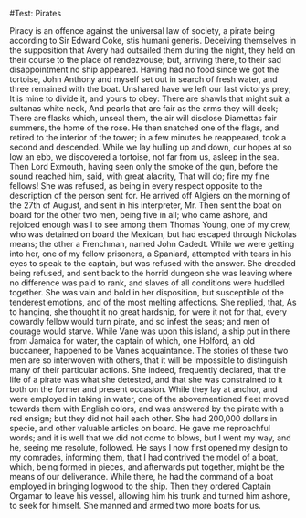 #Test: Pirates


 Piracy is an offence against the universal law of society, a pirate being according to Sir Edward Coke, stis humani generis. Deceiving themselves in the supposition that Avery had outsailed them during the night, they held on their course to the place of rendezvouse; but, arriving there, to their sad disappointment no ship appeared. Having had no food since we got the tortoise, John Anthony and myself set out in search of fresh water, and three remained with the boat. Unshared have we left our last victorys prey;   It is mine to divide it, and yours to obey:   There are shawls that might suit a sultanas white neck,   And pearls that are fair as the arms they will deck;   There are flasks which, unseal them, the air will disclose   Diamettas fair summers, the home of the rose. He then snatched one of the flags, and retired to the interior of the tower; in a few minutes he reappeared, took a second and descended. While we lay hulling up and down, our hopes at so low an ebb, we discovered a tortoise, not far from us, asleep in the sea. Then Lord Exmouth, having seen only the smoke of the gun, before the sound reached him, said, with great alacrity, That will do; fire my fine fellows!
 She was refused, as being in every respect opposite to the description of the person sent for. He arrived off Algiers on the morning of the 27th of August, and sent in his interpreter, Mr. Then sent the boat on board for the other two men, being five in all; who came ashore, and rejoiced enough was I to see among them Thomas Young, one of my crew, who was detained on board the Mexican, but had escaped through Nickolas means; the other a Frenchman, named John Cadedt. While we were getting into her, one of my fellow prisoners, a Spaniard, attempted with tears in his eyes to speak to the captain, but was refused with the answer. She dreaded being refused, and sent back to the horrid dungeon she was leaving where no difference was paid to rank, and slaves of all conditions were huddled together. She was vain and bold in her disposition, but susceptible of the tenderest emotions, and of the most melting affections.
 She replied, that, As to hanging, she thought it no great hardship, for were it not for that, every cowardly fellow would turn pirate, and so infest the seas; and men of courage would starve. While Vane was upon this island, a ship put in there from Jamaica for water, the captain of which, one Holford, an old buccaneer, happened to be Vanes acquaintance. The stories of these two men are so interwoven with others, that it will be impossible to distinguish many of their particular actions. She indeed, frequently declared, that the life of a pirate was what she detested, and that she was constrained to it both on the former and present occasion. While they lay at anchor, and were employed in taking in water, one of the abovementioned fleet moved towards them with English colors, and was answered by the pirate with a red ensign; but they did not hail each other. She had 200,000 dollars in specie, and other valuable articles on board. He gave me reproachful words; and it is well that we did not come to blows, but I went my way, and he, seeing me resolute, followed. He says I now first opened my design to my comrades, informing them, that I had contrived the model of a boat, which, being formed in pieces, and afterwards put together, might be the means of our deliverance. While there, he had the command of a boat employed in bringing logwood to the ship. Then they ordered Captain Orgamar to leave his vessel, allowing him his trunk and turned him ashore, to seek for himself. She manned and armed two more boats for us.